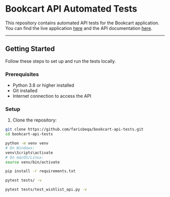 # Bookcart API Automated Tests

This repository contains automated API tests for the Bookcart application.  
You can find the live application [here](https://bookcart.azurewebsites.net/) and the API documentation [here](https://bookcart.azurewebsites.net/swagger/index.html).

---

## Getting Started

Follow these steps to set up and run the tests locally.

### Prerequisites

- Python 3.8 or higher installed
- Git installed
- Internet connection to access the API

### Setup

1. Clone the repository:

```bash
git clone https://github.com/farisbeqa/bookcart-api-tests.git
cd bookcart-api-tests

python -m venv venv
# On Windows:
venv\Scripts\activate
# On macOS/Linux:
source venv/bin/activate

pip install -r requirements.txt

pytest tests/ -v

pytest tests/test_wishlist_api.py -v
